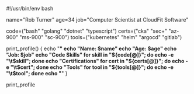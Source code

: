 #!/usr/bin/env bash

name="Rob Turner"
age=34
job="Computer Scientist at CloudFit Software"

code=("bash" "golang" "dotnet" "typescript")
certs=("cka" "sec+" "az-900" "ms-900" "sc-900")
tools=("kubernetes" "helm" "argocd" "gitlab")

print_profile() {
    echo "********************"
    echo "Name: $name"
    echo "Age: $age"
    echo "Job: $job"
    echo "Code Skills"
    for skill in "${code[@]}"; do echo -e "\t$skill"; done
    echo "Certifications"
    for cert in "${certs[@]}"; do echo -e "\t$cert"; done
    echo "Tools"
    for tool in "${tools[@]}"; do echo -e "\t$tool"; done
    echo "********************"
}

print_profile

